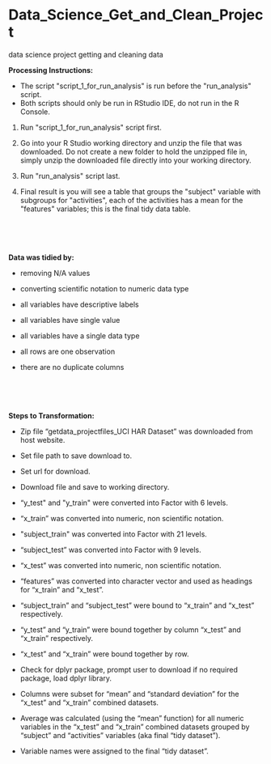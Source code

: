 # Data_Science_Get_and_Clean_Project
data science project getting and cleaning data

__Processing Instructions:__

* The script "script_1_for_run_analysis" is run before the "run_analysis" script.
* Both scripts should only be run in RStudio IDE, do not run in the R Console.


1. Run "script_1_for_run_analysis" script first.


2. Go into your R Studio working directory and unzip the file that was downloaded. Do not create a new folder to hold the unzipped file in, simply unzip the downloaded file directly into your working directory.


3. Run "run_analysis" script last.


4. Final result is you will see a table that groups the "subject" variable with subgroups for "activities", each of the activities has a mean for the "features" variables; this is the final tidy data table.
<br />
<br />
<br />

__Data was tidied by:__


* removing N/A values


* converting scientific notation to numeric data type


* all variables have descriptive labels


* all variables have single value


* all variables have a single data type


* all rows are one observation


* there are no duplicate columns
<br />
<br />
<br />

__Steps to Transformation:__


* Zip file “getdata_projectfiles_UCI HAR Dataset” was downloaded from host website.


* Set file path to save download to.


* Set url for download.


* Download file and save to working directory.


* “y_test" and "y_train" were converted into Factor with 6 levels.


 * “x_train” was converted into numeric, non scientific notation.
 
 
* "subject_train" was converted into Factor with 21 levels.


* “subject_test” was converted into Factor with 9 levels.


* “x_test” was converted into numeric, non scientific notation.


* “features” was converted into character vector and used as headings for “x_train” and “x_test”.


* “subject_train” and “subject_test” were bound to “x_train” and “x_test” respectively.


* “y_test” and “y_train” were bound together by column “x_test” and “x_train” respectively.


* “x_test” and “x_train” were bound together by row.


* Check for dplyr package, prompt user to download if no required package, load dplyr library.


* Columns were subset for “mean” and “standard deviation” for the “x_test” and “x_train” combined datasets.


* Average was calculated (using the “mean” function) for all numeric variables in the “x_test” and “x_train” combined datasets grouped by “subject” and “activities” variables (aka final “tidy dataset”).


* Variable names were assigned to the final “tidy dataset”.


